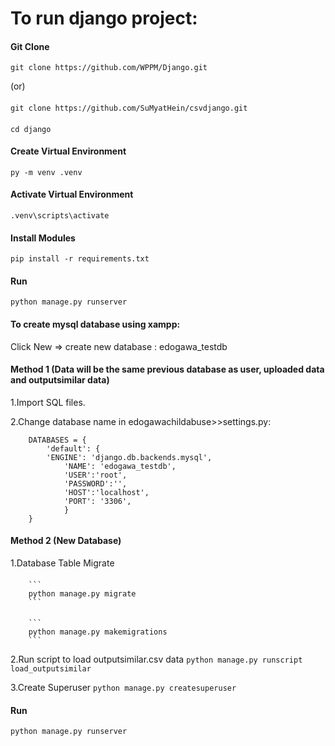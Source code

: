 # To run django project:
#### Git Clone
    git clone https://github.com/WPPM/Django.git
(or)
####
    git clone https://github.com/SuMyatHein/csvdjango.git
####
    cd django

#### Create Virtual Environment
    py -m venv .venv

#### Activate Virtual Environment
    .venv\scripts\activate

#### Install Modules
    pip install -r requirements.txt

#### Run
    python manage.py runserver

#### To create mysql database using xampp:
Click New => create new database : edogawa_testdb

#### Method 1 (Data will be the same previous database as user, uploaded data and outputsimilar data)
1.Import SQL files.

2.Change database name in edogawachildabuse>>settings.py: 
```
	DATABASES = {
    	'default': {
       	'ENGINE': 'django.db.backends.mysql',
        	'NAME': 'edogawa_testdb',
        	'USER':'root',
        	'PASSWORD':'',
        	'HOST':'localhost',
        	'PORT': '3306',
    		}
	}
```

#### Method 2 (New Database)
1.Database Table Migrate
####
		```
		python manage.py migrate
		```
####
		```
		python manage.py makemigrations
		```
		
2.Run script to load outputsimilar.csv data
		`python manage.py runscript load_outputsimilar`

3.Create Superuser
		`python manage.py createsuperuser`

#### Run
    python manage.py runserver



